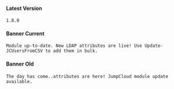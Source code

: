 #### Latest Version

```
1.8.0
```

#### Banner Current

```
Module up-to-date. New LDAP attributes are live! Use Update-JCUsersFromCSV to add them in bulk.
```

#### Banner Old

```
The day has come..attributes are here! JumpCloud module update available.
```
